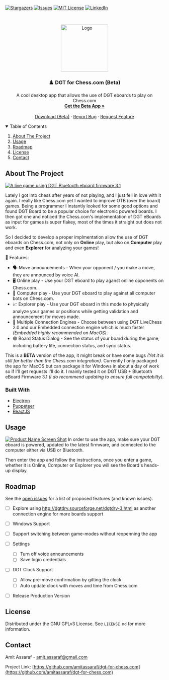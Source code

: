 
<!-- PROJECT SHIELDS -->

[![Stargazers][stars-shield]][stars-url]
[![Issues][issues-shield]][issues-url]
[![MIT License][license-shield]][license-url]
[![LinkedIn][linkedin-shield]][linkedin-url]



<!-- PROJECT LOGO -->
<br />
<p align="center">
  <a href="https://github.com/amitassaraf/dgt-for-chess.com">
    <img src="https://i.imgur.com/j0f54ys.png" alt="Logo" height="150">
  </a>

  <h3 align="center">♟️ DGT for Chess.com (Beta)</h3>

  <p align="center">
    A cool desktop app that allows the use of DGT eboards to play on Chess.com
    <br />
    <a href="https://gum.co/dgtforchessdotcom"><strong>Get the Beta App »</strong></a>
    <br />
    <br />
    <a href="https://gum.co/dgtforchessdotcom">Download (Beta)</a>
    ·
    <a href="https://github.com/amitassaraf/dgt-for-chess.com/issues">Report Bug</a>
    ·
    <a href="https://github.com/amitassaraf/dgt-for-chess.com/issues">Request Feature</a>
  </p>
</p>



<!-- TABLE OF CONTENTS -->
<details open="open">
  <summary>Table of Contents</summary>
  <ol>
    <li>
      <a href="#about-the-project">About The Project</a>
    </li>
    <li><a href="#usage">Usage</a></li>
    <li><a href="#roadmap">Roadmap</a></li>
    <li><a href="#license">License</a></li>
    <li><a href="#contact">Contact</a></li>
  </ol>
</details>



<!-- ABOUT THE PROJECT -->
## About The Project

[![A live game using DGT Bluetooth eboard firmware 3.1][product-screenshot-game]](https://gum.co/dgtforchessdotcom)

Lately I got into chess after years of not playing, and I just fell in love with it again. I really like Chess.com yet I wanted to improve OTB (over the board) games. Being a programmer I instantly looked for some good options and found DGT Board to be a popular choice for electronic powered boards. I then got one and noticed the Chess.com's implementation of DGT eBoards as input for games is super flakey, most of the times it straight out does not work.

So I decided to develop a proper implmentation allow the use of DGT eboards on Chess.com, not only on **Online** play, but also on **Computer** play and even **Explorer** for analyzing your games!

🤩 Features:
* 🗣️ Move announcements - When your opponent / you make a move, they are announced by voice AI. 
* 🖥️ Online play - Use your DGT eboard to play aganst online opponents on Chess.com.
* 🤖 Computer play - Use your DGT eboard to play against all computer bots on Chess.com.
* 📈 Explorer play - Use your DGT eboard in this mode to physically analyze your games or positions while getting validation and announcement for moves made.
* 🔌 Multiple Connection Engines - Choose between using DGT LiveChess 2.0 and our Embedded connection engine which is much faster *(Embedded highly recommended on MacOS)*.
* 🟢 Board Status Dialog - See the status of your board during the game, including battery life, connection status, and sync status.

This is a **BETA** version of the app, it might break or have some bugs *(Yet it is still far better than the Chess.com integration)*. Currently I only packaged the app for MacOS but can package it for Windows in about a day of work so if I'll get requests I'll do it. I mainly tested it on DGT USB + Bluetooth eBoard Firmware 3.1 *(I do recommend updating to ensure full compatabilty)*.


### Built With
* [Electron](https://www.electronjs.org/)
* [Puppeteer](https://pptr.dev/)
* [ReactJS](https://reactjs.org/)



<!-- USAGE -->
## Usage

[![Product Name Screen Shot][product-screenshot]](https://gum.co/dgtforchessdotcom)
In order to use the app, make sure your DGT eboard is powered, updated to the latest firmware, and connected to the computer either via USB or Bluetooth.

Then enter the app and follow the instructions, once you enter a game, whether it is Online, Computer or Explorer you will see the Board's heads-up display.


<!-- ROADMAP -->
## Roadmap

See the [open issues](https://github.com/amitassaraf/dgt-for-chess.com/issues) for a list of proposed features (and known issues).

 - [ ] Explore using http://dgtdrv.sourceforge.net/dgtdrv-3.html as another connection engine for more boards support
 - [ ] Windows Support
 - [ ] Support switching between game-modes without reopenning the app
 - [ ] Settings
	 - [ ] Turn off voice announcements
	 - [ ] Save login credentials
 - [ ] DGT Clock Support
	 - [ ] Allow pre-move confirmation by gitting the clock
	 - [ ] Auto update clock with moves and time from Chess.com
 - [ ] Release Production Version
 

<!-- LICENSE -->
## License

Distributed under the GNU GPLv3 License. See `LICENSE.md` for more information.


<!-- CONTACT -->
## Contact

Amit Assaraf - amit.assaraf@gmail.com

Project Link: [https://github.com/amitassaraf/dgt-for-chess.com](https://github.com/amitassaraf/dgt-for-chess.com)


<!-- MARKDOWN LINKS & IMAGES -->
<!-- https://www.markdownguide.org/basic-syntax/#reference-style-links -->
[stars-shield]: https://img.shields.io/github/stars/amitassaraf/dgt-for-chess.com.svg?style=for-the-badge
[stars-url]: https://github.com/amitassaraf/dgt-for-chess.com/stargazers
[issues-shield]: https://img.shields.io/github/issues/amitassaraf/dgt-for-chess.com.svg?style=for-the-badge
[issues-url]: https://github.com/amitassaraf/dgt-for-chess.com/issues
[license-shield]: https://img.shields.io/github/license/amitassaraf/dgt-for-chess.com.svg?style=for-the-badge
[license-url]: https://github.com/amitassaraf/dgt-for-chess.com/blob/master/LICENSE.md
[linkedin-shield]: https://img.shields.io/badge/-LinkedIn-black.svg?style=for-the-badge&logo=linkedin&colorB=555
[linkedin-url]: https://www.linkedin.com/in/amitassaraf/
[product-screenshot]: https://i.imgur.com/4JqzZIx.png
[product-screenshot-game]: https://i.imgur.com/gBTkw5C.png
